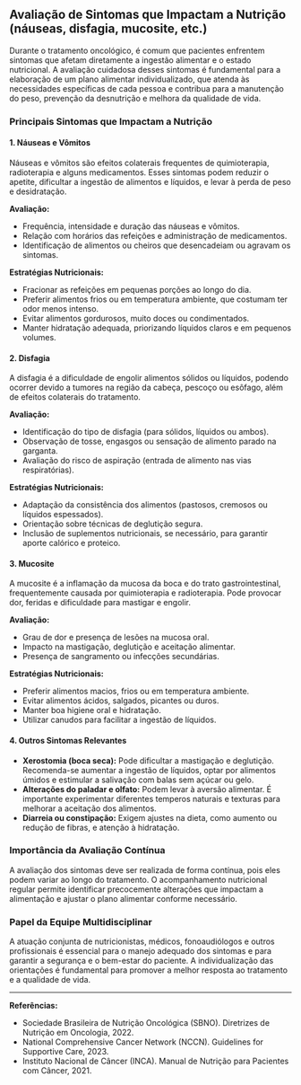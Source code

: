 
## Avaliação de Sintomas que Impactam a Nutrição (náuseas, disfagia, mucosite, etc.)

Durante o tratamento oncológico, é comum que pacientes enfrentem sintomas que afetam diretamente a ingestão alimentar e o estado nutricional. A avaliação cuidadosa desses sintomas é fundamental para a elaboração de um plano alimentar individualizado, que atenda às necessidades específicas de cada pessoa e contribua para a manutenção do peso, prevenção da desnutrição e melhora da qualidade de vida.

### Principais Sintomas que Impactam a Nutrição

#### 1. Náuseas e Vômitos

Náuseas e vômitos são efeitos colaterais frequentes de quimioterapia, radioterapia e alguns medicamentos. Esses sintomas podem reduzir o apetite, dificultar a ingestão de alimentos e líquidos, e levar à perda de peso e desidratação.

**Avaliação:**
- Frequência, intensidade e duração das náuseas e vômitos.
- Relação com horários das refeições e administração de medicamentos.
- Identificação de alimentos ou cheiros que desencadeiam ou agravam os sintomas.

**Estratégias Nutricionais:**
- Fracionar as refeições em pequenas porções ao longo do dia.
- Preferir alimentos frios ou em temperatura ambiente, que costumam ter odor menos intenso.
- Evitar alimentos gordurosos, muito doces ou condimentados.
- Manter hidratação adequada, priorizando líquidos claros e em pequenos volumes.

#### 2. Disfagia

A disfagia é a dificuldade de engolir alimentos sólidos ou líquidos, podendo ocorrer devido a tumores na região da cabeça, pescoço ou esôfago, além de efeitos colaterais do tratamento.

**Avaliação:**
- Identificação do tipo de disfagia (para sólidos, líquidos ou ambos).
- Observação de tosse, engasgos ou sensação de alimento parado na garganta.
- Avaliação do risco de aspiração (entrada de alimento nas vias respiratórias).

**Estratégias Nutricionais:**
- Adaptação da consistência dos alimentos (pastosos, cremosos ou líquidos espessados).
- Orientação sobre técnicas de deglutição segura.
- Inclusão de suplementos nutricionais, se necessário, para garantir aporte calórico e proteico.

#### 3. Mucosite

A mucosite é a inflamação da mucosa da boca e do trato gastrointestinal, frequentemente causada por quimioterapia e radioterapia. Pode provocar dor, feridas e dificuldade para mastigar e engolir.

**Avaliação:**
- Grau de dor e presença de lesões na mucosa oral.
- Impacto na mastigação, deglutição e aceitação alimentar.
- Presença de sangramento ou infecções secundárias.

**Estratégias Nutricionais:**
- Preferir alimentos macios, frios ou em temperatura ambiente.
- Evitar alimentos ácidos, salgados, picantes ou duros.
- Manter boa higiene oral e hidratação.
- Utilizar canudos para facilitar a ingestão de líquidos.

#### 4. Outros Sintomas Relevantes

- **Xerostomia (boca seca):** Pode dificultar a mastigação e deglutição. Recomenda-se aumentar a ingestão de líquidos, optar por alimentos úmidos e estimular a salivação com balas sem açúcar ou gelo.
- **Alterações do paladar e olfato:** Podem levar à aversão alimentar. É importante experimentar diferentes temperos naturais e texturas para melhorar a aceitação dos alimentos.
- **Diarreia ou constipação:** Exigem ajustes na dieta, como aumento ou redução de fibras, e atenção à hidratação.

### Importância da Avaliação Contínua

A avaliação dos sintomas deve ser realizada de forma contínua, pois eles podem variar ao longo do tratamento. O acompanhamento nutricional regular permite identificar precocemente alterações que impactam a alimentação e ajustar o plano alimentar conforme necessário.

### Papel da Equipe Multidisciplinar

A atuação conjunta de nutricionistas, médicos, fonoaudiólogos e outros profissionais é essencial para o manejo adequado dos sintomas e para garantir a segurança e o bem-estar do paciente. A individualização das orientações é fundamental para promover a melhor resposta ao tratamento e a qualidade de vida.

---

**Referências:**
- Sociedade Brasileira de Nutrição Oncológica (SBNO). Diretrizes de Nutrição em Oncologia, 2022.
- National Comprehensive Cancer Network (NCCN). Guidelines for Supportive Care, 2023.
- Instituto Nacional de Câncer (INCA). Manual de Nutrição para Pacientes com Câncer, 2021.
```
